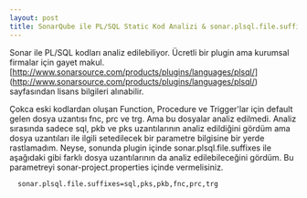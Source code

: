 ```yaml
---
layout: post
title: SonarQube ile PL/SQL Static Kod Analizi & sonar.plsql.file.suffixes
---
```


Sonar ile PL/SQL kodları analiz edilebiliyor. Ücretli bir plugin ama kurumsal firmalar için gayet makul.
[http://www.sonarsource.com/products/plugins/languages/plsql/] (http://www.sonarsource.com/products/plugins/languages/plsql/) sayfasından lisans bilgileri alınabilir.


Çokca eski kodlardan oluşan Function, Procedure ve Trigger'lar için default gelen dosya uzantısı fnc, prc ve trg. Ama bu dosyalar analiz edilmedi.
Analiz sırasında sadece sql, pkb ve pks uzantılarının analiz edildiğini gördüm ama dosya uzantıları ile ilgili setedilecek bir parametre bilgisine bir yerde rastlamadım.
Neyse, sonunda plugin içinde sonar.plsql.file.suffixes ile aşağıdaki gibi farklı dosya uzantılarının da analiz edilebileceğini gördüm.
Bu parametreyi sonar-project.properties içinde vermelisiniz.


```
  sonar.plsql.file.suffixes=sql,pks,pkb,fnc,prc,trg
```